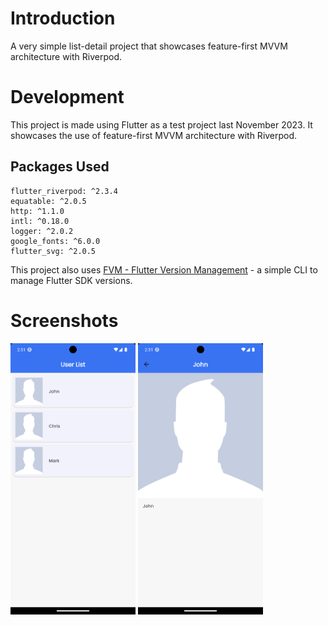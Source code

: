 # Introduction

A very simple list-detail project that showcases feature-first MVVM architecture with Riverpod.

# Development

This project is made using Flutter as a test project last November 2023. It showcases the use of feature-first MVVM architecture with Riverpod.

## Packages Used
```
flutter_riverpod: ^2.3.4
equatable: ^2.0.5
http: ^1.1.0
intl: ^0.18.0
logger: ^2.0.2
google_fonts: ^6.0.0
flutter_svg: ^2.0.5
```

This project also uses [FVM - Flutter Version Management](https://fvm.app/) - a simple CLI to manage Flutter SDK versions.

# Screenshots

<img src="./screenshots/1.png" alt="Screenshot1" width="200"/> <img src="./screenshots/2.png" alt="Screenshot2" width="200"/>
